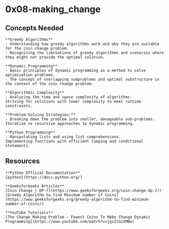 # 0x08-making_change

## Concepts Needed

    **Greedy Algorithms**
    - Understanding how greedy algorithms work and why they are suitable for the coin change problem.
    - Recognizing the limitations of greedy algorithms and scenarios where they might not provide the optimal solution.

    **Dynamic Programming**
    - Basic principles of dynamic programming as a method to solve optimization problems.
    - The concept of overlapping subproblems and optimal substructure in the context of the coin change problem.

    **Algorithmic Complexity**
    - Analyzing the time and space complexity of algorithms.
    Striving for solutions with lower complexity to meet runtime constraints.

    **Problem-Solving Strategies:**
    - Breaking down the problem into smaller, manageable sub-problems.
    Iterative vs recursive approaches to dynamic programming.
    
    **Python Programming**
    - Manipulating lists and using list comprehensions.
    Implementing functions with efficient looping and conditional statements.

## Resources

    **Python Official Documentation**
    [python](https://docs.python.org/)

    **GeeksforGeeks Articles**
    [Coin Change | DP-7](https://www.geeksforgeeks.org/coin-change-dp-7/)
    [Greedy Algorithm to find Minimum number of Coins](https://www.geeksforgeeks.org/greedy-algorithm-to-find-minimum-number-of-coins/)

    **YouTube Tutorials**
    [The Change Making Problem - Fewest Coins To Make Change Dynamic Programming](https://www.youtube.com/watch?v=jgiZlGzXMBw)
